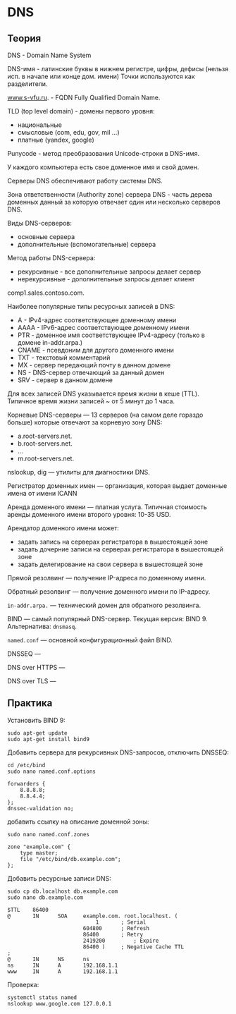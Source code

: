 # DNS

## Теория

DNS - Domain Name System

DNS-имя - латинские буквы в нижнем регистре, цифры, дефисы (нельзя исп. в начале или конце дом. имени)
Точки используются как разделители.

www.s-vfu.ru. - FQDN Fully Qualified Domain Name.

TLD (top level domain) - домены первого уровня:
- национальные
- смысловые (com, edu, gov, mil ...)
- платные (yandex, google)

Punycode - метод преобразования Unicode-строки в DNS-имя.

У каждого компьютера есть свое доменное имя и свой домен.

Серверы DNS обеспечивают работу системы DNS.

Зона ответственности (Authority zone) сервера DNS - часть дерева доменных данный за которую отвечает один или несколько серверов DNS.

Виды DNS-серверов:
- основные сервера
- дополнительные (вспомогательные) сервера

Метод работы DNS-сервера:
- рекурсивные - все дополнительные запросы делает сервер
- нерекурсивные - дополнительные запросы делает клиент

comp1.sales.contoso.com.

Наиболее популярные типы ресурсных записей в DNS:
- A - IPv4-адрес соответствующее доменному имени
- AAAA - IPv6-адрес соответствующее доменному имени
- PTR - доменное имя соответствующее IPv4-адресу (только в домене in-addr.arpa.)
- CNAME - псевдоним для другого доменного имени
- TXT - текстовый комментарий
- MX - сервер передающий почту в данном домене
- NS - DNS-сервер отвечающий за данный домен
- SRV - сервер в данном домене

Для всех записей DNS указывается время жизни в кеше (TTL). Типичное время жизни записей ~ от 5 минут до 1 часа.

Корневые DNS-серверы — 13 серверов (на самом деле гораздо больше) которые отвечают за корневую зону DNS:
- a.root-servers.net.
- b.root-servers.net.
- ...
- m.root-servers.net.

nslookup, dig — утилиты для диагностики DNS.

Регистратор доменных имен — организация, которая выдает доменные имена от имени ICANN

Аренда доменного имени — платная услуга. Типичная стоимость аренды доменного имени второго уровня: 10-35 USD.

Арендатор доменного имени может:
- задать запись на серверах регистратора в вышестоящей зоне
- задать дочерние записи на серверах регистратора в вышестоящей зоне
- задать делегирование на свои сервера в вышестоящей зоне

Прямой резолвинг — получение IP-адреса по доменному имени.

Обратный резолвинг — получение доменного имени по IP-адресу.

`in-addr.arpa.` — технический домен для обратного резолвинга.

BIND — самый популярный DNS-сервер. Текущая версия: BIND 9. Альтернатива: `dnsmasq`.

`named.conf` — основной конфигурационный файл BIND.

DNSSEQ — 

DNS over HTTPS — 

DNS over TLS — 

## Практика

Установить BIND 9:
```
sudo apt-get update
sudo apt-get install bind9
```

Добавить сервера для рекурсивных DNS-запросов, отключить DNSSEQ:

```
cd /etc/bind
sudo nano named.conf.options
```
```
forwarders {
    8.8.8.8;
    8.8.4.4;
};
dnssec-validation no;
```

добавить ссылку на описание доменной зоны:
```
sudo nano named.conf.zones
```
```
zone "example.com" {
    type master;
    file "/etc/bind/db.example.com";
};
```

Добавить ресурсные записи DNS:
```
sudo cp db.localhost db.example.com
sudo nano db.example.com
```
```
$TTL    86400
@       IN      SOA 	example.com. root.localhost. (
                          	1     	; Serial
                     	604800     	; Refresh
                      	86400     	; Retry
                    	2419200     	; Expire
                      	86400 )   	; Negative Cache TTL
;
@   	IN  	NS  	ns
ns  	IN  	A   	192.168.1.1
www 	IN  	A   	192.168.1.1
```

Проверка:
```
systemctl status named
nslookup www.google.com 127.0.0.1
```
